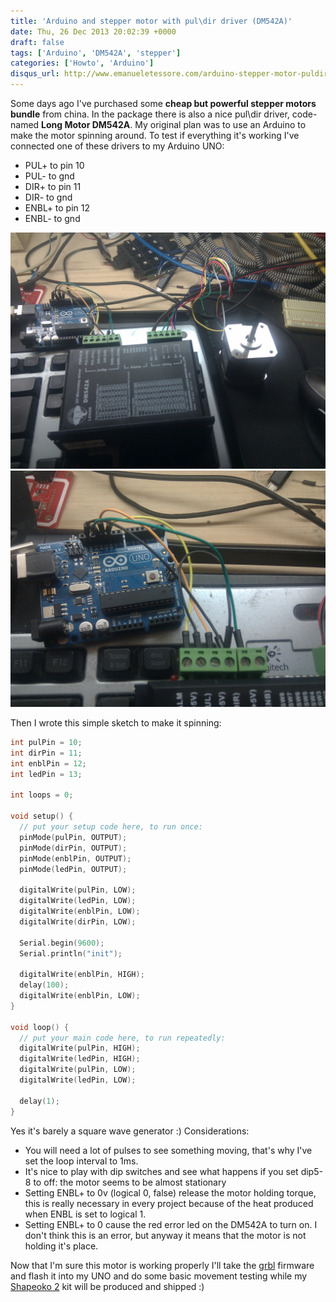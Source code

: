 ```yaml
---
title: 'Arduino and stepper motor with pul\dir driver (DM542A)'
date: Thu, 26 Dec 2013 20:02:39 +0000
draft: false
tags: ['Arduino', 'DM542A', 'stepper']
categories: ['Howto', 'Arduino']
disqus_url: http://www.emanueletessore.com/arduino-stepper-motor-puldir-driver-dm542a/
---
```


Some days ago I've purchased some **cheap but powerful stepper motors bundle** from china.
In the package there is also a nice pul\\dir driver, code-named **Long Motor DM542A**.
My original plan was to use an Arduino to make the motor spinning around. To test if everything it's working I've
connected one of these drivers to my Arduino UNO:

* PUL+ to pin 10
* PUL- to gnd
* DIR+ to pin 11
* DIR- to gnd
* ENBL+ to pin 12
* ENBL- to gnd

![IMG_20131226_133243](IMG_20131226_133243.jpg)
![IMG_20131226_133259](IMG_20131226_133259.jpg)


Then I wrote this simple sketch to make it spinning: 

```ino
int pulPin = 10;
int dirPin = 11;
int enblPin = 12;
int ledPin = 13;

int loops = 0;

void setup() {
  // put your setup code here, to run once:
  pinMode(pulPin, OUTPUT);
  pinMode(dirPin, OUTPUT);
  pinMode(enblPin, OUTPUT);
  pinMode(ledPin, OUTPUT);
  
  digitalWrite(pulPin, LOW);
  digitalWrite(ledPin, LOW);
  digitalWrite(enblPin, LOW);
  digitalWrite(dirPin, LOW);
  
  Serial.begin(9600);
  Serial.println("init");
  
  digitalWrite(enblPin, HIGH);
  delay(100);
  digitalWrite(enblPin, LOW);
}

void loop() {
  // put your main code here, to run repeatedly: 
  digitalWrite(pulPin, HIGH);
  digitalWrite(ledPin, HIGH);
  digitalWrite(pulPin, LOW);
  digitalWrite(ledPin, LOW);
  
  delay(1);
}
```

Yes it's barely a square wave generator :) Considerations:

* You will need a lot of pulses to see something moving, that's why I've set the loop interval to 1ms.
* It's nice to play with dip switches and see what happens if you set dip5-8 to off: the motor seems to be almost
  stationary
* Setting ENBL+ to 0v (logical 0, false) release the motor holding torque, this is really necessary in every project
  because of the heat produced when ENBL is set to logical 1.
* Setting ENBL+ to 0 cause the red error led on the DM542A to turn on. I don't think this is an error, but anyway it
  means that the motor is not holding it's place.

Now that I'm sure this motor is working properly I'll take the [grbl](https://github.com/grbl/grbl "grbl") firmware and
flash it into my UNO and do some basic movement testing while
my [Shapeoko 2](http://www.shapeoko.com/ "Shapeoko - Open source CNC Router\Miller") kit will be produced and shipped :)
